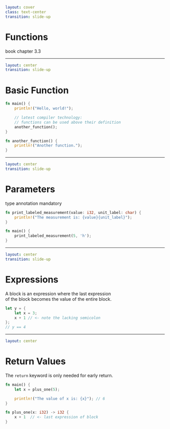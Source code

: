 ```yaml
layout: cover
class: text-center
transition: slide-up
```

# Functions

book chapter 3.3

---

```yaml
layout: center
transition: slide-up
```

# Basic Function

```rust {9-11|4-6,9-11|all}
fn main() {
    println!("Hello, world!");

    // latest compiler technology:
    // functions can be used above their definition
    another_function();
}

fn another_function() {
    println!("Another function.");
}
```

---

```yaml
layout: center
transition: slide-up
```

# Parameters

type annotation mandatory

```rust {1|1,6}
fn print_labeled_measurement(value: i32, unit_label: char) {
    println!("The measurement is: {value}{unit_label}");
}

fn main() {
    print_labeled_measurement(5, 'h');
}
```

---

```yaml
layout: center
transition: slide-up
```

# Expressions

A block is an expression where the last expression\
of the block becomes the value of the entire block.

```rust
let y = {
    let x = 3;
    x + 1 // <- note the lacking semicolon
};
// y == 4
```

---

```yaml
layout: center
```

# Return Values

The `return` keyword is only needed for early return.

```rust {7|8|all}
fn main() {
    let x = plus_one(5);

    println!("The value of x is: {x}"); // 6
}

fn plus_one(x: i32) -> i32 {
    x + 1  // <- last expression of block
}
```
